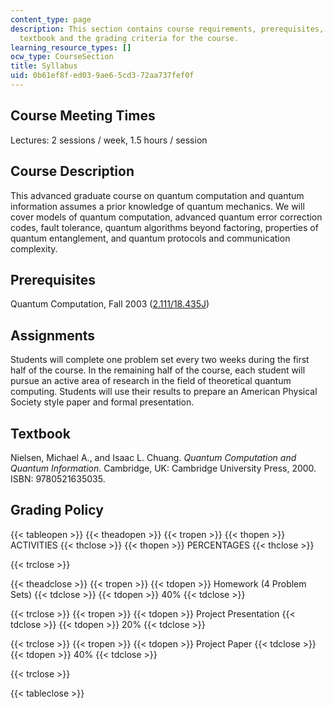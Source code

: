 ```yaml
---
content_type: page
description: This section contains course requirements, prerequisites, asignments,
  textbook and the grading criteria for the course.
learning_resource_types: []
ocw_type: CourseSection
title: Syllabus
uid: 0b61ef8f-ed03-9ae6-5cd3-72aa737fef0f
---
```


Course Meeting Times
--------------------

Lectures: 2 sessions / week, 1.5 hours / session

Course Description
------------------

This advanced graduate course on quantum computation and quantum information assumes a prior knowledge of quantum mechanics. We will cover models of quantum computation, advanced quantum error correction codes, fault tolerance, quantum algorithms beyond factoring, properties of quantum entanglement, and quantum protocols and communication complexity.

Prerequisites
-------------

Quantum Computation, Fall 2003 ([2.111/18.435J](/courses/18-435j-quantum-computation-fall-2003))

Assignments
-----------

Students will complete one problem set every two weeks during the first half of the course. In the remaining half of the course, each student will pursue an active area of research in the field of theoretical quantum computing. Students will use their results to prepare an American Physical Society style paper and formal presentation.

Textbook
--------

Nielsen, Michael A., and Isaac L. Chuang. _Quantum Computation and Quantum Information_. Cambridge, UK: Cambridge University Press, 2000. ISBN: 9780521635035.

Grading Policy
--------------

{{< tableopen >}}
{{< theadopen >}}
{{< tropen >}}
{{< thopen >}}
ACTIVITIES
{{< thclose >}}
{{< thopen >}}
PERCENTAGES
{{< thclose >}}

{{< trclose >}}

{{< theadclose >}}
{{< tropen >}}
{{< tdopen >}}
Homework (4 Problem Sets)
{{< tdclose >}}
{{< tdopen >}}
40%
{{< tdclose >}}

{{< trclose >}}
{{< tropen >}}
{{< tdopen >}}
Project Presentation
{{< tdclose >}}
{{< tdopen >}}
20%
{{< tdclose >}}

{{< trclose >}}
{{< tropen >}}
{{< tdopen >}}
Project Paper
{{< tdclose >}}
{{< tdopen >}}
40%
{{< tdclose >}}

{{< trclose >}}

{{< tableclose >}}